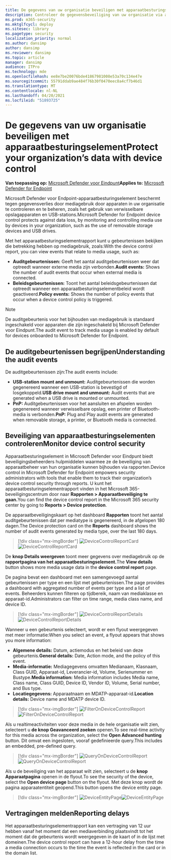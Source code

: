 ```yaml
---
title: De gegevens van uw organisatie beveiligen met apparaatbesturingselement
description: Controleer de gegevensbeveiliging van uw organisatie via apparaatbeheerrapporten.
ms.prod: m365-security
ms.mktglfcycl: deploy
ms.sitesec: library
ms.pagetype: security
localization_priority: normal
ms.author: dansimp
author: dansimp
ms.reviewer: dansimp
ms.topic: article
manager: dansimp
audience: ITPro
ms.technology: mde
ms.openlocfilehash: ee8e7be20076bde41867981008e53a70c134e47e
ms.sourcegitcommit: 55791ddab9ae484f76b30f0470eec8a4cf7b46d1
ms.translationtype: MT
ms.contentlocale: nl-NL
ms.lasthandoff: 04/20/2021
ms.locfileid: "51893725"
---
```

# <a name="protect-your-organizations-data-with-device-control"></a><span data-ttu-id="ab261-103">De gegevens van uw organisatie beveiligen met apparaatbesturingselement</span><span class="sxs-lookup"><span data-stu-id="ab261-103">Protect your organization’s data with device control</span></span>

<span data-ttu-id="ab261-104">**Van toepassing op:** [Microsoft Defender voor Eindpunt](https://go.microsoft.com/fwlink/p/?linkid=2069559)</span><span class="sxs-lookup"><span data-stu-id="ab261-104">**Applies to:** [Microsoft Defender for Endpoint](https://go.microsoft.com/fwlink/p/?linkid=2069559)</span></span>

<span data-ttu-id="ab261-105">Microsoft Defender voor Endpoint-apparaatbesturingselement beschermt tegen gegevensverlies door mediagebruik door apparaten in uw organisatie te controleren en te beheren, zoals het gebruik van verwisselbare opslagapparaten en USB-stations.</span><span class="sxs-lookup"><span data-stu-id="ab261-105">Microsoft Defender for Endpoint device control protects against data loss, by monitoring and controlling media use by devices in your organization, such as the use of removable storage devices and USB drives.</span></span>

<span data-ttu-id="ab261-106">Met het apparaatbesturingselementrapport kunt u gebeurtenissen bekijken die betrekking hebben op mediagebruik, zoals:</span><span class="sxs-lookup"><span data-stu-id="ab261-106">With the device control report, you can view events that relate to media usage, such as:</span></span>

- <span data-ttu-id="ab261-107">**Auditgebeurtenissen:** Geeft het aantal auditgebeurtenissen weer dat optreedt wanneer externe media zijn verbonden.</span><span class="sxs-lookup"><span data-stu-id="ab261-107">**Audit events:** Shows the number of audit events that occur when external media is connected.</span></span>
- <span data-ttu-id="ab261-108">**Beleidsgebeurtenissen:** Toont het aantal beleidsgebeurtenissen dat optreedt wanneer een apparaatbesturingselementbeleid wordt geactiveerd.</span><span class="sxs-lookup"><span data-stu-id="ab261-108">**Policy events:** Shows the number of policy events that occur when a device control policy is triggered.</span></span>

> [!NOTE]
> <span data-ttu-id="ab261-109">De auditgebeurtenis voor het bijhouden van mediagebruik is standaard ingeschakeld voor apparaten die zijn ingeschakeld bij Microsoft Defender voor Eindpunt.</span><span class="sxs-lookup"><span data-stu-id="ab261-109">The audit event to track media usage is enabled by default for devices onboarded to Microsoft Defender for Endpoint.</span></span>

## <a name="understanding-the-audit-events"></a><span data-ttu-id="ab261-110">De auditgebeurtenissen begrijpen</span><span class="sxs-lookup"><span data-stu-id="ab261-110">Understanding the audit events</span></span>

<span data-ttu-id="ab261-111">De auditgebeurtenissen zijn:</span><span class="sxs-lookup"><span data-stu-id="ab261-111">The audit events include:</span></span>

- <span data-ttu-id="ab261-112">**USB-station mount and unmount:** Auditgebeurtenissen die worden gegenereerd wanneer een USB-station is bevestigd of losgekoppeld.</span><span class="sxs-lookup"><span data-stu-id="ab261-112">**USB drive mount and unmount:** Audit events that are generated when a USB drive is mounted or unmounted.</span></span>
- <span data-ttu-id="ab261-113">**PnP:** Auditgebeurtenissen voor het aansluiten en afspelen worden gegenereerd wanneer verwisselbare opslag, een printer of Bluetooth-media is verbonden.</span><span class="sxs-lookup"><span data-stu-id="ab261-113">**PnP:** Plug and Play audit events are generated when removable storage, a printer, or Bluetooth media is connected.</span></span>

## <a name="monitor-device-control-security"></a><span data-ttu-id="ab261-114">Beveiliging van apparaatbesturingselementen controleren</span><span class="sxs-lookup"><span data-stu-id="ab261-114">Monitor device control security</span></span>

<span data-ttu-id="ab261-115">Apparaatbesturingselement in Microsoft Defender voor Eindpunt biedt beveiligingsbeheerders hulpmiddelen waarmee ze de beveiliging van apparaatbeheer van hun organisatie kunnen bijhouden via rapporten.</span><span class="sxs-lookup"><span data-stu-id="ab261-115">Device control in Microsoft Defender for Endpoint empowers security administrators with tools that enable them to track their organization’s device control security through reports.</span></span> <span data-ttu-id="ab261-116">U kunt het apparaatbesturingselementrapport vinden in het Microsoft 365-beveiligingscentrum door naar **Rapporten > Apparaatbeveiliging te gaan.**</span><span class="sxs-lookup"><span data-stu-id="ab261-116">You can find the device control report in the Microsoft 365 security center by going to **Reports > Device protection**.</span></span>

<span data-ttu-id="ab261-117">De apparaatbeveiligingskaart op het dashboard **Rapporten** toont het aantal auditgebeurtenissen dat per mediatype is gegenereerd, in de afgelopen 180 dagen.</span><span class="sxs-lookup"><span data-stu-id="ab261-117">The Device protection card on the **Reports** dashboard shows the number of audit events generated by media type, over the last 180 days.</span></span>

> [!div class="mx-imgBorder"]
> <span data-ttu-id="ab261-118">![DeviceControlReportCard](images/devicecontrolcard.png)</span><span class="sxs-lookup"><span data-stu-id="ab261-118">![DeviceControlReportCard](images/devicecontrolcard.png)</span></span>

<span data-ttu-id="ab261-119">De **knop Details weergeven** toont meer gegevens over mediagebruik op de **rapportpagina van het apparaatbesturingselement.**</span><span class="sxs-lookup"><span data-stu-id="ab261-119">The **View details** button shows more media usage data in the **device control report** page.</span></span>

<span data-ttu-id="ab261-120">De pagina bevat een dashboard met een samengevoegd aantal gebeurtenissen per type en een lijst met gebeurtenissen.</span><span class="sxs-lookup"><span data-stu-id="ab261-120">The page provides a dashboard with aggregated number of events per type and a list of events.</span></span> <span data-ttu-id="ab261-121">Beheerders kunnen filteren op tijdbereik, naam van mediaklasse en apparaat-id.</span><span class="sxs-lookup"><span data-stu-id="ab261-121">Administrators can filter on time range, media class name, and device ID.</span></span>

> [!div class="mx-imgBorder"]
> <span data-ttu-id="ab261-122">![DeviceControlReportDetails](images/Detaileddevicecontrolreport.png)</span><span class="sxs-lookup"><span data-stu-id="ab261-122">![DeviceControlReportDetails](images/Detaileddevicecontrolreport.png)</span></span>

<span data-ttu-id="ab261-123">Wanneer u een gebeurtenis selecteert, wordt er een flyout weergegeven met meer informatie:</span><span class="sxs-lookup"><span data-stu-id="ab261-123">When you select an event, a flyout appears that shows you more information:</span></span>

- <span data-ttu-id="ab261-124">**Algemene details:** Datum, actiemodus en het beleid van deze gebeurtenis.</span><span class="sxs-lookup"><span data-stu-id="ab261-124">**General details:** Date, Action mode, and the policy of this event.</span></span>
- <span data-ttu-id="ab261-125">**Media-informatie:** Mediagegevens omvatten Medianaam, Klasnaam, Class GUID, Apparaat-id, Leverancier-id, Volume, Serienummer en Bustype.</span><span class="sxs-lookup"><span data-stu-id="ab261-125">**Media information:** Media information includes Media name, Class name, Class GUID, Device ID, Vendor ID, Volume, Serial number, and Bus type.</span></span>
- <span data-ttu-id="ab261-126">**Locatiegegevens:** Apparaatnaam en MDATP-apparaat-id.</span><span class="sxs-lookup"><span data-stu-id="ab261-126">**Location details:** Device name and MDATP device ID.</span></span>

> [!div class="mx-imgBorder"]
> <span data-ttu-id="ab261-127">![FilterOnDeviceControlReport](images/devicecontrolreportfilter.png)</span><span class="sxs-lookup"><span data-stu-id="ab261-127">![FilterOnDeviceControlReport](images/devicecontrolreportfilter.png)</span></span>

<span data-ttu-id="ab261-128">Als u realtimeactiviteiten voor deze media in de hele organisatie wilt zien, selecteert u **de knop Geavanceerd zoeken** openen.</span><span class="sxs-lookup"><span data-stu-id="ab261-128">To see real-time activity for this media across the organization, select the **Open Advanced hunting** button.</span></span> <span data-ttu-id="ab261-129">Dit omvat een ingesloten, vooraf gedefinieerde query.</span><span class="sxs-lookup"><span data-stu-id="ab261-129">This includes an embedded, pre-defined query.</span></span>

> [!div class="mx-imgBorder"]
> <span data-ttu-id="ab261-130">![QueryOnDeviceControlReport](images/Devicecontrolreportquery.png)</span><span class="sxs-lookup"><span data-stu-id="ab261-130">![QueryOnDeviceControlReport](images/Devicecontrolreportquery.png)</span></span>

<span data-ttu-id="ab261-131">Als u de beveiliging van het apparaat wilt zien, selecteert u de **knop Apparaatpagina** openen in de flyout.</span><span class="sxs-lookup"><span data-stu-id="ab261-131">To see the security of the device, select the **Open device page** button on the flyout.</span></span> <span data-ttu-id="ab261-132">Met deze knop wordt de pagina apparaatentiteit geopend.</span><span class="sxs-lookup"><span data-stu-id="ab261-132">This button opens the device entity page.</span></span>

> [!div class="mx-imgBorder"]
> <span data-ttu-id="ab261-133">![DeviceEntityPage](images/Devicesecuritypage.png)</span><span class="sxs-lookup"><span data-stu-id="ab261-133">![DeviceEntityPage](images/Devicesecuritypage.png)</span></span>

## <a name="reporting-delays"></a><span data-ttu-id="ab261-134">Vertragingen melden</span><span class="sxs-lookup"><span data-stu-id="ab261-134">Reporting delays</span></span>

<span data-ttu-id="ab261-135">Het apparaatbesturingselementrapport kan een vertraging van 12 uur hebben vanaf het moment dat een mediaverbinding plaatsvindt tot het moment dat de gebeurtenis wordt weergegeven in de kaart of in de lijst met domeinen.</span><span class="sxs-lookup"><span data-stu-id="ab261-135">The device control report can have a 12-hour delay from the time a media connection occurs to the time the event is reflected in the card or in the domain list.</span></span>
